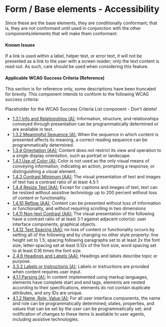 # Form / Base elements - Accessibility

Since these are the base elements, they are conditionally conformant; that is, they are not conformant until used in conjunction with the other components/elements that will make them conformant.

#### Known Issues

If a link is used within a label, helper text, or error text, it will not be presented as a link to the user with a screen reader; only the text content is read out. As such, care should be used when considering this feature.

#### Applicable WCAG Success Criteria (Reference)

This section is for reference only, some descriptions have been truncated for brevity. This component intends to conform to the following WCAG success criteria:

<dummy-wcag-success-criteria-list data-list="1.3.1|1.3.2|1.3.4|1.4.1|1.4.3|1.4.4|1.4.10|1.4.11|1.4.12|2.4.6|3.3.2|4.1.1|4.1.2">Placeholder for the WCAG Success Criteria List component - Don't delete!</dummy-wcag-success-criteria-list>

*   [1.3.1 Info and Relationships (A):](https://www.w3.org/WAI/WCAG21/Understanding/info-and-relationships) Information, structure, and relationships conveyed through presentation can be programmatically determined or are available in text.
*   [1.3.2 Meaningful Sequence (A):](https://www.w3.org/WAI/WCAG21/Understanding/meaningful-sequence) When the sequence in which content is presented affects its meaning, a correct reading sequence can be programmatically determined.
*   [1.3.4 Orientation (AA):](https://www.w3.org/WAI/WCAG21/Understanding/orientation) Content does not restrict its view and operation to a single display orientation, such as portrait or landscape.
*   [1.4.1 Use of Color (A):](https://www.w3.org/WAI/WCAG21/Understanding/use-of-color) Color is not used as the only visual means of conveying information, indicating an action, prompting a response, or distinguishing a visual element.
*   [1.4.3 Contrast Minimum (AA):](https://www.w3.org/WAI/WCAG21/Understanding/contrast-minimum) The visual presentation of text and images of text has a contrast ratio of at least 4.5:1
*   [1.4.4 Resize Text (AA):](https://www.w3.org/WAI/WCAG21/Understanding/info-and-relationships) Except for captions and images of text, text can be resized without assistive technology up to 200 percent without loss of content or functionality.
*   [1.4.10 Reflow (AA):](https://www.w3.org/WAI/WCAG21/Understanding/reflow) Content can be presented without loss of information or functionality, and without requiring scrolling in two dimensions
*   [1.4.11 Non-text Contrast (AA):](https://www.w3.org/WAI/WCAG21/Understanding/non-text-contrast) The visual presentation of the following have a contrast ratio of at least 3:1 against adjacent color(s): user interface components; graphical objects.
*   [1.4.12 Text Spacing (AA):](https://www.w3.org/WAI/WCAG21/Understanding/text-spacing) no loss of content or functionality occurs by setting all of the following and by changing no other style property: line height set to 1.5; spacing following paragraphs set to at least 2x the font size; letter-spacing set at least 0.12x of the font size, word spacing set to at least 0.16 times the font size.
*   [2.4.6 Headings and Labels (AA):](https://www.w3.org/WAI/WCAG21/Understanding/headings-and-labels) Headings and labels describe topic or purpose.
*   [3.3.2 Labels or Instructions (A):](https://www.w3.org/WAI/WCAG21/Understanding/labels-or-instructions) Labels or instructions are provided when content requires user input.
*   [4.1.1 Parsing (A):](https://www.w3.org/WAI/WCAG21/Understanding/parsing) In content implemented using markup languages, elements have complete start and end tags, elements are nested according to their specifications, elements do not contain duplicate attributes, and any IDs are unique.
*   [4.1.2 Name, Role, Value (A):](https://www.w3.org/WAI/WCAG21/Understanding/name-role-value) For all user interface components, the name and role can be programmatically determined; states, properties, and values that can be set by the user can be programmatically set; and notification of changes to these items is available to user agents, including assistive technologies.